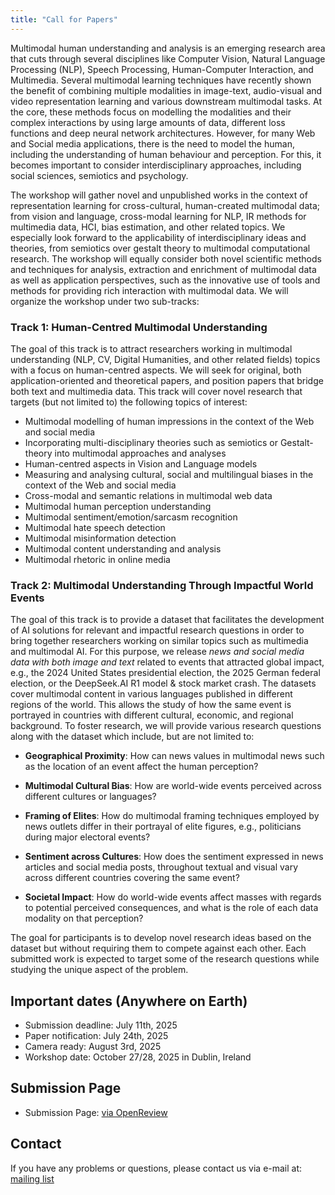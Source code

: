 ```yaml
---
title: "Call for Papers"
---
```


Multimodal human understanding and analysis is an emerging research area that cuts through several disciplines like Computer Vision, Natural Language Processing (NLP), Speech Processing, Human-Computer Interaction, and Multimedia. Several multimodal learning techniques have recently shown the benefit of combining multiple modalities in image-text, audio-visual and video representation learning and various downstream multimodal tasks. At the core, these methods focus on modelling the modalities and their complex interactions by using large amounts of data, different loss functions and deep neural network architectures. However, for many Web and Social media applications, there is the need to model the human, including the understanding of human behaviour and perception. For this, it becomes important to consider interdisciplinary approaches, including social sciences, semiotics and psychology.

The workshop will gather novel and unpublished works in the context of representation learning for cross-cultural, human-created multimodal data; from vision and language, cross-modal learning for NLP, IR methods for multimedia data, HCI, bias estimation, and other related topics. We especially look forward to the applicability of interdisciplinary ideas and theories, from semiotics over gestalt theory to multimodal computational research.
The workshop will equally consider both novel scientific methods and techniques for analysis, extraction and enrichment of multimodal data as well as application perspectives, such as the innovative use of tools and methods for providing rich interaction with multimodal data. We will organize the workshop under two sub-tracks:

### Track 1: Human-Centred Multimodal Understanding

The goal of this track is to attract researchers working in multimodal understanding (NLP, CV, Digital Humanities, and other related fields) topics with a focus on human-centred aspects. We will seek for original, both application-oriented and theoretical papers, and position papers that bridge both text and multimedia data. This track will cover novel research that targets (but not limited to) the following topics of interest:

- Multimodal modelling of human impressions in the context of the Web and social media
- Incorporating multi-disciplinary theories such as semiotics or Gestalt-theory into multimodal approaches and analyses
- Human-centred aspects in Vision and Language models
- Measuring and analysing cultural, social and multilingual biases in the context of the Web and social media
- Cross-modal and semantic relations in multimodal web data
- Multimodal human perception understanding
- Multimodal sentiment/emotion/sarcasm recognition
- Multimodal hate speech detection
- Multimodal misinformation detection
- Multimodal content understanding and analysis
- Multimodal rhetoric in online media


### Track 2: Multimodal Understanding Through Impactful World Events

The goal of this track is to provide a dataset that facilitates the development of AI solutions for relevant and impactful research questions in order to bring together researchers working on similar topics such as multimedia and multimodal AI. For this purpose, we release *news and social media data with both image and text* related to events that attracted global impact, e.g., the 2024 United States presidential election, the 2025 German federal election, or the DeepSeek.AI R1 model & stock market crash. The datasets cover multimodal content in various languages published in different regions of the world. This allows the study of how the same event is portrayed in countries with different cultural, economic, and regional background. To foster research, we will provide various research questions along with the dataset which include, but are not limited to:
 

- **Geographical Proximity**: How can news values in multimodal news such as the location of an event affect the human perception?

- **Multimodal Cultural Bias**: How are world-wide events perceived across different cultures or languages?

- **Framing of Elites**: How do multimodal framing techniques employed by news outlets differ in their portrayal of elite figures, e.g., politicians during major electoral events?
- **Sentiment across Cultures**: How does the sentiment expressed in news articles and social media posts, throughout textual and visual vary across different countries covering the same event?

- **Societal Impact**: How do world-wide events affect masses with regards to potential perceived consequences, and what is the role of each data modality on that perception?

The goal for participants is to develop novel research ideas based on the dataset but without requiring them to compete against each other. Each submitted work is expected to target some of the research questions while studying the unique aspect of the problem.


## Important dates (Anywhere on Earth)

- Submission deadline: July 11th, 2025 
- Paper notification: July 24th, 2025
- Camera ready: August 3rd, 2025
- Workshop date: October 27/28, 2025 in Dublin, Ireland

## Submission Page

- Submission Page: [via OpenReview](https://openreview.net/group?id=acmmm.org/ACMMM/2025/Workshop/MUWS)

## Contact

If you have any problems or questions, please contact us via e-mail at: [mailing list](mailto:muws-workshop@listserv.dfn.de)
